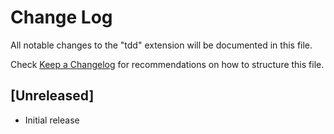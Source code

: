 # Change Log

All notable changes to the "tdd" extension will be documented in this file.

Check [Keep a Changelog](http://keepachangelog.com/) for recommendations on how to structure this file.

## [Unreleased]

- Initial release